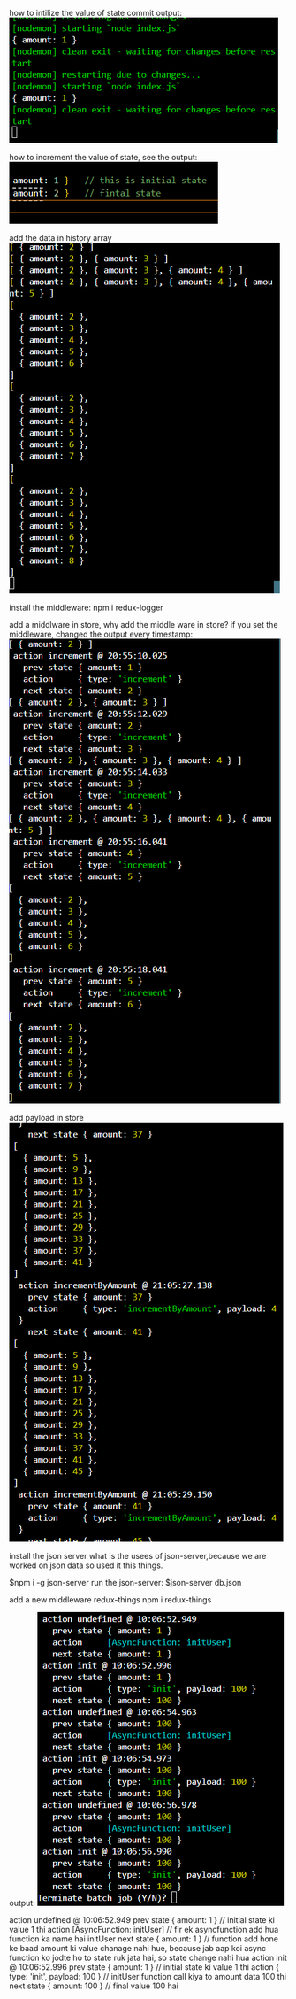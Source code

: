 
how to intilize the value of state commit output:
![alt text](<Screenshot 2024-03-02 202134.png>)


how to increment the value of state, see the output:
![alt text](<Screenshot 2024-03-02 202938.png>)



add the data in history array
![alt text](<Screenshot 2024-03-02 204605.png>)



install the middleware: 
npm i redux-logger

add a middlware in store, why add the middle ware in store? if you set the middleware, changed the output every timestamp:
![alt text](image.png)



add payload in store 
![alt text](<Screenshot 2024-03-02 210547.png>)


install the json server
what is the usees of json-server,because we are worked on json data so used it this things.

$npm i -g json-server
run the json-server: $json-server db.json


add a new middleware redux-things
npm i redux-things



output:
![alt text](<Screenshot 2024-03-03 101022.png>)

 action undefined @ 10:06:52.949
   prev state { amount: 1 }                   // initial state ki value 1 thi
   action     [AsyncFunction: initUser]        // fir ek asyncfunction add hua function ka name hai initUser
   next state { amount: 1 }                    // function add hone ke baad amount ki value chanage nahi hue, because jab aap koi async   function ko jodte ho to state ruk jata hai, so state change nahi hua
 action init @ 10:06:52.996
   prev state { amount: 1 }                     // initial state ki value 1 thi
   action     { type: 'init', payload: 100 }    // initUser function call kiya to amount data 100 thi 
   next state { amount: 100 }                   //  final value 100 hai


